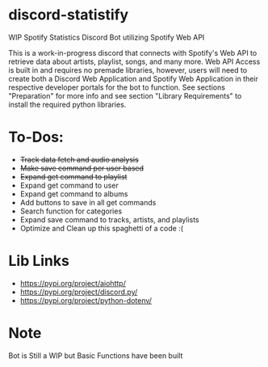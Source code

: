 # discord-statistify

WIP Spotify Statistics Discord Bot utilizing Spotify Web API

This is a work-in-progress discord that connects with Spotify's Web API to retrieve data about artists, playlist, songs, and many more. Web API Access is built in and requires no premade libraries, however, users will need to create both a Discord Web Application and Spotify Web Application in their respective developer portals for the bot to function. See sections "Preparation" for more info and see section "Library Requirements" to install the required python libraries.

# To-Dos:
+ ~~Track data fetch and audio analysis~~
+ ~~Make save command per user based~~
+ ~~Expand get command to playlist~~
+ Expand get command to user
+ Expand get command to albums
+ Add buttons to save in all get commands
+ Search function for categories
+ Expand save command to tracks, artists, and playlists
+ Optimize and Clean up this spaghetti of a code :(

# Lib Links 
* https://pypi.org/project/aiohttp/
* https://pypi.org/project/discord.py/
* https://pypi.org/project/python-dotenv/

# Note
Bot is Still a WIP but Basic Functions have been built